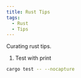 ```yaml
---
title: Rust Tips
tags:
  - Rust
  - Tips
---
```


Curating rust tips.

1. Test with print

```bash
cargo test -- --nocapture
```
